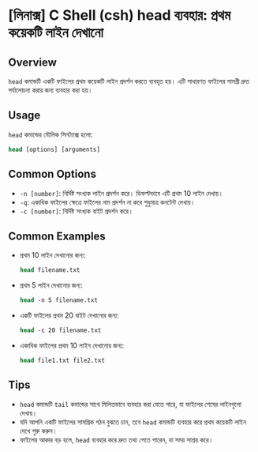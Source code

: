# [লিনাক্স] C Shell (csh) head ব্যবহার: প্রথম কয়েকটি লাইন দেখানো

## Overview
`head` কমান্ডটি একটি ফাইলের প্রথম কয়েকটি লাইন প্রদর্শন করতে ব্যবহৃত হয়। এটি সাধারণত ফাইলের সামগ্রী দ্রুত পর্যালোচনা করার জন্য ব্যবহার করা হয়।

## Usage
`head` কমান্ডের মৌলিক সিনট্যাক্স হলো:

```csh
head [options] [arguments]
```

## Common Options
- `-n [number]`: নির্দিষ্ট সংখ্যক লাইন প্রদর্শন করে। ডিফল্টভাবে এটি প্রথম 10 লাইন দেখায়।
- `-q`: একাধিক ফাইলের ক্ষেত্রে ফাইলের নাম প্রদর্শন না করে শুধুমাত্র কনটেন্ট দেখায়।
- `-c [number]`: নির্দিষ্ট সংখ্যক বাইট প্রদর্শন করে।

## Common Examples
- প্রথম 10 লাইন দেখানোর জন্য:
    ```csh
    head filename.txt
    ```

- প্রথম 5 লাইন দেখানোর জন্য:
    ```csh
    head -n 5 filename.txt
    ```

- একটি ফাইলের প্রথম 20 বাইট দেখানোর জন্য:
    ```csh
    head -c 20 filename.txt
    ```

- একাধিক ফাইলের প্রথম 10 লাইন দেখানোর জন্য:
    ```csh
    head file1.txt file2.txt
    ```

## Tips
- `head` কমান্ডটি `tail` কমান্ডের সাথে মিলিতভাবে ব্যবহার করা যেতে পারে, যা ফাইলের শেষের লাইনগুলো দেখায়।
- যদি আপনি একটি ফাইলের সামগ্রিক গঠন বুঝতে চান, তবে `head` কমান্ডটি ব্যবহার করে প্রথম কয়েকটি লাইন দেখে শুরু করুন।
- ফাইলের আকার বড় হলে, `head` ব্যবহার করে দ্রুত তথ্য পেতে পারেন, যা সময় সাশ্রয় করে।